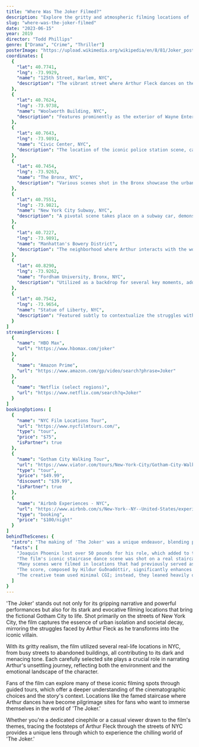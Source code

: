 ```yaml
---
title: "Where Was The Joker Filmed?"
description: "Explore the gritty and atmospheric filming locations of 'The Joker,' showcasing the bustling streets of Gotham City and beyond."
slug: "where-was-the-joker-filmed"
date: "2023-06-15"
year: 2019
director: "Todd Phillips"
genre: ["Drama", "Crime", "Thriller"]
posterImage: "https://upload.wikimedia.org/wikipedia/en/8/81/Joker_poster.jpg"
coordinates: [
  { 
    "lat": 40.7741, 
    "lng": -73.9929, 
    "name": "125th Street, Harlem, NYC", 
    "description": "The vibrant street where Arthur Fleck dances on the sidewalk, embodying his transformation into the Joker."
  },
  { 
    "lat": 40.7624, 
    "lng": -73.9738, 
    "name": "Woolworth Building, NYC", 
    "description": "Features prominently as the exterior of Wayne Enterprises in the film."
  },
  { 
    "lat": 40.7643, 
    "lng": -73.9891, 
    "name": "Civic Center, NYC", 
    "description": "The location of the iconic police station scene, capturing the essence of Gotham's dark atmosphere."
  },
  { 
    "lat": 40.7454, 
    "lng": -73.9263, 
    "name": "The Bronx, NYC", 
    "description": "Various scenes shot in the Bronx showcase the urban decay and social tensions that fuel Arthur’s descent."
  },
  { 
    "lat": 40.7551, 
    "lng": -73.9821, 
    "name": "New York City Subway, NYC", 
    "description": "A pivotal scene takes place on a subway car, demonstrating the claustrophobia of Arthur's mind."
  },
  { 
    "lat": 40.7227, 
    "lng": -73.9891, 
    "name": "Manhattan's Bowery District", 
    "description": "The neighborhood where Arthur interacts with the world, filled with characters that reflect his struggles."
  },
  { 
    "lat": 40.8290, 
    "lng": -73.9262, 
    "name": "Fordham University, Bronx, NYC", 
    "description": "Utilized as a backdrop for several key moments, adding to the film's gritty aesthetic."
  },
  { 
    "lat": 40.7542, 
    "lng": -73.9654, 
    "name": "Statue of Liberty, NYC", 
    "description": "Featured subtly to contextualize the struggles within the larger landscape of the city."
  }
]
streamingServices: [
  {
    "name": "HBO Max",
    "url": "https://www.hbomax.com/joker"
  },
  {
    "name": "Amazon Prime",
    "url": "https://www.amazon.com/gp/video/search?phrase=Joker"
  },
  {
    "name": "Netflix (select regions)",
    "url": "https://www.netflix.com/search?q=Joker"
  }
]
bookingOptions: [
  {
    "name": "NYC Film Locations Tour",
    "url": "https://www.nycfilmtours.com/",
    "type": "tour",
    "price": "$75",
    "isPartner": true
  },
  {
    "name": "Gotham City Walking Tour",
    "url": "https://www.viator.com/tours/New-York-City/Gotham-City-Walking-Tour-Of-The-Joker/d687-143205P4",
    "type": "tour",
    "price": "$49.99",
    "discount": "$39.99",
    "isPartner": true
  },
  {
    "name": "Airbnb Experiences - NYC",
    "url": "https://www.airbnb.com/s/New-York--NY--United-States/experiences",
    "type": "booking",
    "price": "$100/night"
  }
]
behindTheScenes: {
  "intro": "The making of 'The Joker' was a unique endeavor, blending profound character exploration with a visually striking representation of Gotham City. Filming in various locations across New York City added an authentic urban vibe that contributed significantly to the film's chilling atmosphere.",
  "facts": [
    "Joaquin Phoenix lost over 50 pounds for his role, which added to the character's unsettling physicality.",
    "The film's iconic staircase dance scene was shot on a real staircase in the Bronx, which has since become a popular photo spot.",
    "Many scenes were filmed in locations that had previously served as settings for gritty dramas, amplifying the film's themes of social alienation.",
    "The score, composed by Hildur Guðnadóttir, significantly enhances the film's emotional impact, earning her an Academy Award for Best Original Score.",
    "The creative team used minimal CGI; instead, they leaned heavily on practical effects to convey the raw intensity of the story."
  ]
}
---
```


<JokerGuide />

'The Joker' stands out not only for its gripping narrative and powerful performances but also for its stark and evocative filming locations that bring the fictional Gotham City to life. Shot primarily on the streets of New York City, the film captures the essence of urban isolation and societal decay, mirroring the struggles faced by Arthur Fleck as he transforms into the iconic villain.

With its gritty realism, the film utilized several real-life locations in NYC, from busy streets to abandoned buildings, all contributing to its dark and menacing tone. Each carefully selected site plays a crucial role in narrating Arthur's unsettling journey, reflecting both the environment and the emotional landscape of the character.

Fans of the film can explore many of these iconic filming spots through guided tours, which offer a deeper understanding of the cinematographic choices and the story's context. Locations like the famed staircase where Arthur dances have become pilgrimage sites for fans who want to immerse themselves in the world of 'The Joker.'

Whether you're a dedicated cinephile or a casual viewer drawn to the film's themes, tracing the footsteps of Arthur Fleck through the streets of NYC provides a unique lens through which to experience the chilling world of 'The Joker.'
```
